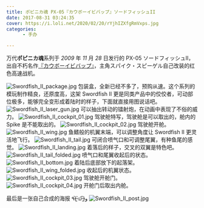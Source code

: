 ```yaml
---
title: ポピニカ魂 PX-05『カウボーイビバップ』ソードフィッシュII
date: 2017-08-31 03:24:35
cover: https://i.loli.net/2020/02/20/rYjhIZXfgRmVxps.jpg
categories: 
      - 手办

---
```

万代**ポピニカ魂**系列于 *2009* 年 *11* 月 *28* 日发行的 PX-05 ソードフィッシュII，出自不朽名作[『カウボーイビバップ』](https://zh.wikipedia.org/wiki/星際牛仔)，主角スパイク・スピーゲル自己改装的红色高速战机。

<!--more-->

![Swordfish_II_package.jpg](https://i.loli.net/2020/02/20/1TsW9gZCMYXSiKQ.jpg)
包装盒，全新已经不多了，预购从速。这个系列的模玩制作精良，还原度高，这架 Swordfish II 更是同类产品中的佼佼者，可动部位极多，能够完全变形成着陆时的样子，下面就直接用图说话吧。
![Swordfish_II_laser_gun.jpg](https://i.loli.net/2020/02/20/S1yvFMDoVY7ELCO.jpg)
可以抽出转动的镭射炮，在动画中表现了不俗的威力。
![Swordfish_II_cockpit_01.jpg](https://i.loli.net/2020/02/20/e2dCAZXJ8GvzomN.jpg)
驾驶舱特写，驾驶舱是可以取出的，舱内的 Spike 是不能取出的。
![Swordfish_II_cockpit_02.jpg](https://i.loli.net/2020/02/20/8S4R9X6NwVszmrP.jpg)
驾驶舱开舱。
![Swordfish_II_wing.jpg](https://i.loli.net/2020/02/20/Z1IoPc2OyeMzXaH.jpg)
鱼鳍般的机翼末端，可以调整角度让 Swordfish II 更灵活地飞行。
![Swordfish_II_tail.jpg](https://i.loli.net/2020/02/20/C3mOxB7Lqs5KIt8.jpg)
可闭合喷气口和可调整尾翼，有种鱼尾的感觉。
![Swordfish_II_landing.jpg](https://i.loli.net/2020/02/20/LZVlD3izyRPU8t2.jpg)
着落后的样子，交叉的双翼是特色吧。
![Swordfish_II_tail_folded.jpg](https://i.loli.net/2020/02/20/VB1D7sxHa8OviuJ.jpg)
喷气口和尾翼收起后的状态。
![Swordfish_II_bottom.jpg](https://i.loli.net/2020/02/20/FzIDfoJ56wTKsap.jpg)
着陆后底部放下的起落架。
![Swordfish_II_wing_folded.jpg](https://i.loli.net/2020/02/20/HC59bnNWmlUrcT7.jpg)
收起后的机翼状态。
![Swordfish_II_cockpit_03.jpg](https://i.loli.net/2020/02/20/YSbHxyrALVhOIDz.jpg)
驾驶舱开舱门。
![Swordfish_II_cockpit_04.jpg](https://i.loli.net/2020/02/20/BcA3hwt7685NPqD.jpg)
开舱门后取出内舱。

最后是一张自己合成的海报 ٩(˃̶͈̀௰˂̶͈́)و
![Swordfish_II_post.jpg](https://i.loli.net/2020/02/20/tl7QHVwJXD6FOE5.jpg)


